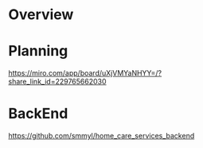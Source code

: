 # Overview
# Planning
https://miro.com/app/board/uXjVMYaNHYY=/?share_link_id=229765662030
# BackEnd
https://github.com/smmyl/home_care_services_backend
